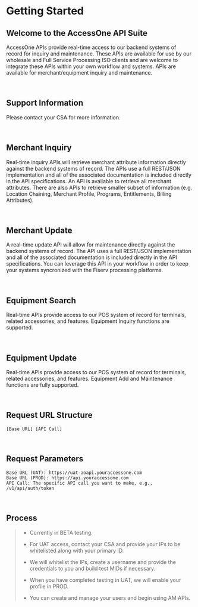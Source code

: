 # Getting Started

## Welcome to the AccessOne API Suite

AccessOne APIs provide real-time access to our backend systems of record for inquiry and maintenance. These APIs are available for use by our wholesale and Full Service Processing ISO clients and are welcome to integrate these APIs within your own workflow and systems. APIs are available for merchant/equipment inquiry and maintenance.

<br>

## Support Information

Please contact your CSA for more information.

<br>

## Merchant Inquiry

Real-time inquiry APIs will retrieve merchant attribute information directly against the backend systems of record.  The APIs use a full REST/JSON implementation and all of the associated documentation is included directly in the API specifications.  An API is available to retrieve all merchant attributes.  There are also APIs to retrieve smaller subset of information (e.g. Location Chaining, Merchant Profile, Programs, Entitlements, Billing Attributes).

<br>

## Merchant Update

A real-time update API will allow for maintenance directly against the backend systems of record.  The API uses a full REST/JSON implementation and all of the associated documentation is included directly in the API specifications.  You can leverage this API in your workflow in order to keep your systems syncronized with the Fiserv processing platforms.

<br>

## Equipment Search

Real-time APIs provide access to our POS system of record for terminals, related accessories, and features.  Equipment Inquiry functions are supported.

<br>

## Equipment Update

Real-time APIs provide access to our POS system of record for terminals, related accessories, and features.  Equipment Add and Maintenance functions are fully supported.

<br>

## Request URL Structure

    [Base URL] [API Call]

<br>

## Request Parameters

    Base URL (UAT): https://uat-aoapi.youraccessone.com
    Base URL (PROD): https://api.youraccessone.com
    API Call: The specific API call you want to make, e.g., /v1/api/auth/token

<br>

## Process

> - Currently in BETA testing.
>
> - For UAT access, contact your CSA and provide your IPs to be whitelisted along with your primary ID.
>
> - We will whitelist the IPs, create a username and provide the credentials to you and build test MIDs if necessary.
>
> - When you have completed testing in UAT, we will enable your profile in PROD.
>
> - You can create and manage your users and begin using AM APIs.
